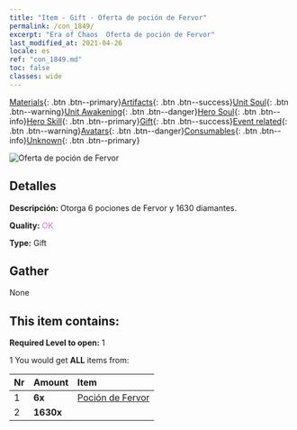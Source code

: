 ```yaml
---
title: "Item - Gift - Oferta de poción de Fervor"
permalink: /con_1849/
excerpt: "Era of Chaos  Oferta de poción de Fervor"
last_modified_at: 2021-04-26
locale: es
ref: "con_1849.md"
toc: false
classes: wide
---
```

 [Materials](/ItemsES/){: .btn .btn--primary}[Artifacts](/ItemsES/Artifacts/){: .btn .btn--success}[Unit Soul](/ItemsES/UnitSoul/){: .btn .btn--warning}[Unit Awakening](/ItemsES/UnitAwakening/){: .btn .btn--danger}[Hero Soul](/ItemsES/HeroSoul/){: .btn .btn--info}[Hero Skill](/ItemsES/HeroSkill/){: .btn .btn--primary}[Gift](/ItemsES/Gift/){: .btn .btn--success}[Event related](/ItemsES/Events/){: .btn .btn--warning}[Avatars](/ItemsES/Avatars/){: .btn .btn--danger}[Consumables](/ItemsES/Consumables/){: .btn .btn--info}[Unknown](/ItemsES/Unknown/){: .btn .btn--primary}

 ![Oferta de poción de Fervor](/images/t/i_907470.png)

## Detalles
 **Descripción:** Otorga 6 pociones de Fervor y 1630 diamantes.

 **Quality:** <span style="color: #DA70D6">OK</span>

 **Type:** Gift

## Gather

  None

## This item contains:

 **Required Level to open:** 1

 1 You would get **ALL** items  from:

  | Nr | Amount |     Item    |
  |:---|:-------|:------------|
  | 1 |  **6x** | [Poción de Fervor](/ItemsES/con_1850/) |  | 
  | 2 |  **1630x** | <i class="fas fa-gem"/> |  | 
